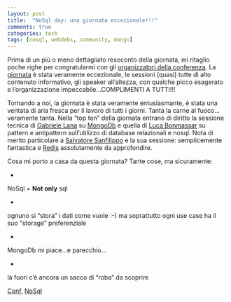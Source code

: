 ```yaml
---
layout: post
title:  "NoSql day: una giornata eccezionale!!!"
comments: true
categories: tech
tags: [nosql, webdebs, community, mongo]
---
```



Prima di un più o meno dettagliato resoconto della giornata, mi ritaglio poche righe per congratularmi con gli [organizzatori della conferenza](http://www.webdebs.org/). La [giornata](http://www.nosqlday.it/) è stata veramente eccezionale, le sessioni (quasi) tutte di alto contenuto informativo, gli speaker all&#8217;altezza, con qualche picco esagerato e l&#8217;organizzazione impeccabile&#8230;COMPLIMENTI A TUTTI!!!

Tornando a noi, la giornata è stata veramente entusiasmante, è stata una ventata di aria fresca per il lavoro di tutti i giorni. Tanta la carne al fuoco&#8230;veramente tanta.
Nella &#8220;top ten&#8221; della giornata entrano di diritto la sessione tecnica di [Gabriele Lana](http://www.gabrielelana.it/) su [MongoDb](http://www.mongodb.org/) e quella di [Luca Bonmassar](http://www.nosqlday.it/#bonmassar) su pattern e antipattern sull&#8217;utilizzo di database relazionali e nosql.
Nota di merito particolare a [Salvatore Sanfilippo](http://invece.org/) e la sua sessione: semplicemente fantastica e [Redis](http://redis.io/) assolutamente da approfondire.

Cosa mi porto a casa da questa giornata? Tante cose, ma sicuramente:

- 
NoSql = **Not only** sql

- 
ognuno si &#8220;stora&#8221; i dati come vuole :-) ma soprattutto ogni use case ha il suo &#8220;storage&#8221; preferenziale

- 
MongoDb mi piace&#8230;e parecchio&#8230;

- 
là fuori c&#8217;è ancora un sacco di &#8220;roba&#8221; da scoprire



[Conf](http://technorati.com/tag/Conf), [NoSql](http://technorati.com/tag/NoSql)

